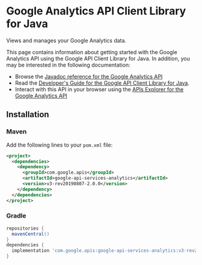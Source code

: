 # Google Analytics API Client Library for Java

Views and manages your Google Analytics data.

This page contains information about getting started with the Google Analytics API
using the Google API Client Library for Java. In addition, you may be interested
in the following documentation:

* Browse the [Javadoc reference for the Google Analytics API][javadoc]
* Read the [Developer's Guide for the Google API Client Library for Java][google-api-client].
* Interact with this API in your browser using the [APIs Explorer for the Google Analytics API][api-explorer]

## Installation

### Maven

Add the following lines to your `pom.xml` file:

```xml
<project>
  <dependencies>
    <dependency>
      <groupId>com.google.apis</groupId>
      <artifactId>google-api-services-analytics</artifactId>
      <version>v3-rev20190807-2.0.0</version>
    </dependency>
  </dependencies>
</project>
```

### Gradle

```gradle
repositories {
  mavenCentral()
}
dependencies {
  implementation 'com.google.apis:google-api-services-analytics:v3-rev20190807-2.0.0'
}
```

[javadoc]: https://googleapis.dev/java/google-api-services-analytics/latest/index.html
[google-api-client]: https://github.com/googleapis/google-api-java-client/
[api-explorer]: https://developers.google.com/apis-explorer/#p/analytics/v1/
